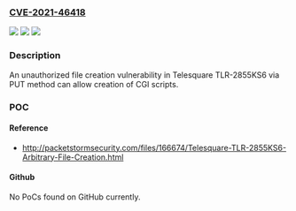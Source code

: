 ### [CVE-2021-46418](https://cve.mitre.org/cgi-bin/cvename.cgi?name=CVE-2021-46418)
![](https://img.shields.io/static/v1?label=Product&message=n%2Fa&color=blue)
![](https://img.shields.io/static/v1?label=Version&message=n%2Fa&color=blue)
![](https://img.shields.io/static/v1?label=Vulnerability&message=n%2Fa&color=brighgreen)

### Description

An unauthorized file creation vulnerability in Telesquare TLR-2855KS6 via PUT method can allow creation of CGI scripts.

### POC

#### Reference
- http://packetstormsecurity.com/files/166674/Telesquare-TLR-2855KS6-Arbitrary-File-Creation.html

#### Github
No PoCs found on GitHub currently.

